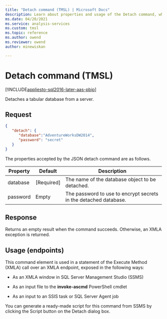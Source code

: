 ```yaml
---
title: "Detach command (TMSL) | Microsoft Docs"
description: Learn about properties and usage of the Detach command, which detaches a tabular database from a server.
ms.date: 04/20/2021
ms.service: analysis-services
ms.custom: tmsl
ms.topic: reference
ms.author: owend
ms.reviewer: owend
author: minewiskan

---
```

# Detach command (TMSL)

[!INCLUDE[appliesto-sql2016-later-aas-pbip](../includes/appliesto-sql2016-later-aas-pbip.md)]

  Detaches a tabular database from a server.  
  
## Request  
  
```json   
{   
   "detach": {    
      "database":"AdventureWorksDW2014",  
      "password": "secret"  
   }  
}  
```  
  
 The properties accepted by the JSON detach command are as follows.  
  
| Property | Default | Description |
| -------- | ------- | ----------- |
|database|[Required]|The name of the database object to be detached.|  
|password|Empty|The password to use to encrypt secrets in the detached database.|  
  
## Response  

 Returns an empty result when the command succeeds. Otherwise, an XMLA exception is returned.  
  
## Usage (endpoints)  

 This command element is used in  a statement of the Execute Method (XMLA) call over an XMLA endpoint, exposed in the following ways:  
  
- As an XMLA window in SQL Server Management Studio (SSMS)  
  
- As an input file to the **invoke-ascmd** PowerShell cmdlet  
  
- As an input to an SSIS task or SQL Server Agent job  
  
 You can generate a ready-made script  for this command from SSMS by clicking the Script button on the Detach dialog box.